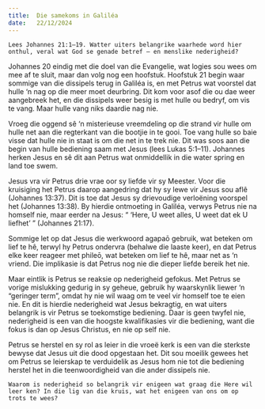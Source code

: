 ```yaml
---
title:  Die samekoms in Galiléa
date:   22/12/2024
---
```


`Lees Johannes 21:1–19. Watter uiters belangrike waarhede word hier onthul, veral wat God se genade betref – en menslike nederigheid?`

Johannes 20 eindig met die doel van die Evangelie, wat logies sou wees om mee af te sluit, maar dan volg nog een hoofstuk. Hoofstuk 21 begin waar sommige van die dissipels terug in Galiléa is, en met Petrus wat voorstel dat hulle ‘n nag op die meer moet deurbring. Dit kom voor asof die ou dae weer aangebreek het, en die dissipels weer besig is met hulle ou bedryf, om vis te vang. Maar hulle vang niks daardie nag nie.

Vroeg die oggend sê ‘n misterieuse vreemdeling op die strand vir hulle om hulle net aan die regterkant van die bootjie in te gooi. Toe vang hulle so baie visse dat hulle nie in staat is om die net in te trek nie. Dit was soos aan die begin van hulle bediening saam met Jesus (lees Lukas 5:1–11). Johannes herken Jesus en sê dit aan Petrus wat onmiddellik in die water spring en land toe swem.

Jesus vra vir Petrus drie vrae oor sy liefde vir sy Meester. Voor die kruisiging het Petrus daarop aangedring dat hy sy lewe vir Jesus sou aflê (Johannes 13:37). Dit is toe dat Jesus sy drievoudige verloëning voorspel het (Johannes 13:38). By hierdie ontmoeting in Galiléa, verwys Petrus nie na homself nie, maar eerder na Jesus: “ ‘Here, U weet alles, U weet dat ek U liefhet’ ” (Johannes 21:17).

Sommige let op dat Jesus die werkwoord agapaō gebruik, wat beteken om lief te hê, terwyl hy Petrus ondervra (behalwe die laaste keer), en dat Petrus elke keer reageer met phileō, wat beteken om lief te hê, maar net as ‘n vriend. Die implikasie is dat Petrus nog nie die dieper liefde bereik het nie.

Maar eintlik is Petrus se reaksie op nederigheid gefokus. Met Petrus se vorige mislukking gedurig in sy geheue, gebruik hy waarskynlik liewer ‘n “geringer term”, omdat hy nie wil waag om te veel vir homself toe te eien nie. En dit is hierdie nederigheid wat Jesus bekragtig, en wat uiters belangrik is vir Petrus se toekomstige bediening. Daar is geen twyfel nie, nederigheid is een van die hoogste kwalifikasies vir die bediening, want die fokus is dan op Jesus Christus, en nie op self nie.

Petrus se herstel en sy rol as leier in die vroeë kerk is een van die sterkste bewyse dat Jesus uit die dood opgestaan het. Dit sou moeilik gewees het om Petrus se leierskap te verduidelik as Jesus hom nie tot die bediening herstel het in die teenwoordigheid van die ander dissipels nie.

`Waarom is nederigheid so belangrik vir enigeen wat graag die Here wil leer ken? In die lig van die kruis, wat het enigeen van ons om op trots te wees?`